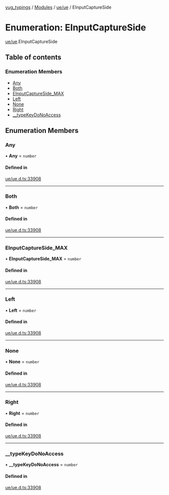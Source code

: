 [yug_typings](../README.md) / [Modules](../modules.md) / [ue/ue](../modules/ue_ue.md) / EInputCaptureSide

# Enumeration: EInputCaptureSide

[ue/ue](../modules/ue_ue.md).EInputCaptureSide

## Table of contents

### Enumeration Members

- [Any](ue_ue.EInputCaptureSide.md#any)
- [Both](ue_ue.EInputCaptureSide.md#both)
- [EInputCaptureSide\_MAX](ue_ue.EInputCaptureSide.md#einputcaptureside_max)
- [Left](ue_ue.EInputCaptureSide.md#left)
- [None](ue_ue.EInputCaptureSide.md#none)
- [Right](ue_ue.EInputCaptureSide.md#right)
- [\_\_typeKeyDoNoAccess](ue_ue.EInputCaptureSide.md#__typekeydonoaccess)

## Enumeration Members

### Any

• **Any** = `number`

#### Defined in

[ue/ue.d.ts:33908](https://github.com/YugMetaverse/yug_typings/blob/25cad34/ue/ue.d.ts#L33908)

___

### Both

• **Both** = `number`

#### Defined in

[ue/ue.d.ts:33908](https://github.com/YugMetaverse/yug_typings/blob/25cad34/ue/ue.d.ts#L33908)

___

### EInputCaptureSide\_MAX

• **EInputCaptureSide\_MAX** = `number`

#### Defined in

[ue/ue.d.ts:33908](https://github.com/YugMetaverse/yug_typings/blob/25cad34/ue/ue.d.ts#L33908)

___

### Left

• **Left** = `number`

#### Defined in

[ue/ue.d.ts:33908](https://github.com/YugMetaverse/yug_typings/blob/25cad34/ue/ue.d.ts#L33908)

___

### None

• **None** = `number`

#### Defined in

[ue/ue.d.ts:33908](https://github.com/YugMetaverse/yug_typings/blob/25cad34/ue/ue.d.ts#L33908)

___

### Right

• **Right** = `number`

#### Defined in

[ue/ue.d.ts:33908](https://github.com/YugMetaverse/yug_typings/blob/25cad34/ue/ue.d.ts#L33908)

___

### \_\_typeKeyDoNoAccess

• **\_\_typeKeyDoNoAccess** = `number`

#### Defined in

[ue/ue.d.ts:33908](https://github.com/YugMetaverse/yug_typings/blob/25cad34/ue/ue.d.ts#L33908)
